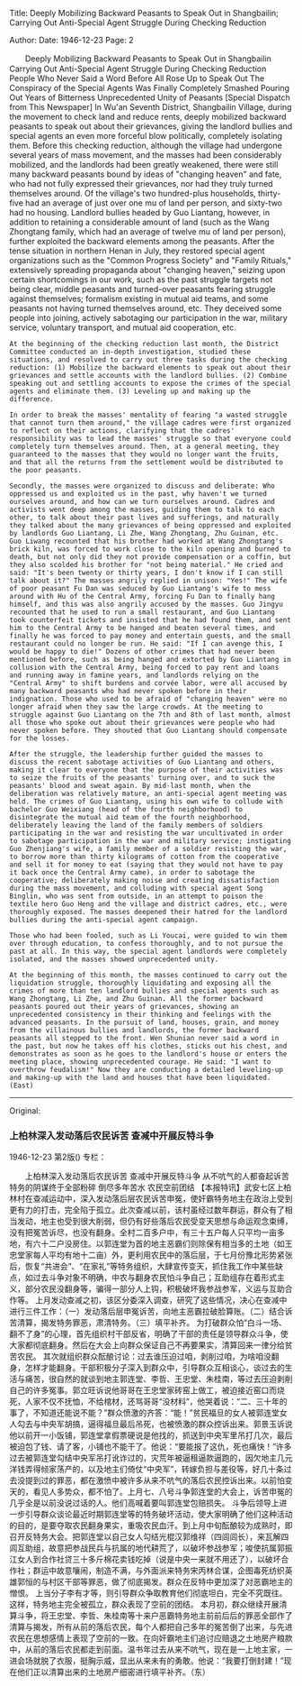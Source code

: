 Title: Deeply Mobilizing Backward Peasants to Speak Out in Shangbailin; Carrying Out Anti-Special Agent Struggle During Checking Reduction

Author: 
Date: 1946-12-23
Page: 2

　　Deeply Mobilizing Backward Peasants to Speak Out in Shangbailin
    Carrying Out Anti-Special Agent Struggle During Checking Reduction
    People Who Never Said a Word Before All Rose Up to Speak Out
    The Conspiracy of the Special Agents Was Finally Completely Smashed
    Pouring Out Years of Bitterness
    Unprecedented Unity of Peasants
    [Special Dispatch from This Newspaper] In Wu'an Seventh District, Shangbailin Village, during the movement to check land and reduce rents, deeply mobilized backward peasants to speak out about their grievances, giving the landlord bullies and special agents an even more forceful blow politically, completely isolating them. Before this checking reduction, although the village had undergone several years of mass movement, and the masses had been considerably mobilized, and the landlords had been greatly weakened, there were still many backward peasants bound by ideas of "changing heaven" and fate, who had not fully expressed their grievances, nor had they truly turned themselves around. Of the village's two hundred-plus households, thirty-five had an average of just over one mu of land per person, and sixty-two had no housing. Landlord bullies headed by Guo Liantang, however, in addition to retaining a considerable amount of land (such as the Wang Zhongtang family, which had an average of twelve mu of land per person), further exploited the backward elements among the peasants. After the tense situation in northern Henan in July, they restored special agent organizations such as the "Common Progress Society" and "Family Rituals," extensively spreading propaganda about "changing heaven," seizing upon certain shortcomings in our work, such as the past struggle targets not being clear, middle peasants and turned-over peasants fearing struggle against themselves; formalism existing in mutual aid teams, and some peasants not having turned themselves around, etc. They deceived some people into joining, actively sabotaging our participation in the war, military service, voluntary transport, and mutual aid cooperation, etc.

    At the beginning of the checking reduction last month, the District Committee conducted an in-depth investigation, studied these situations, and resolved to carry out three tasks during the checking reduction: (1) Mobilize the backward elements to speak out about their grievances and settle accounts with the landlord bullies. (2) Combine speaking out and settling accounts to expose the crimes of the special agents and eliminate them. (3) Leveling up and making up the difference.

    In order to break the masses' mentality of fearing "a wasted struggle that cannot turn them around," the village cadres were first organized to reflect on their actions, clarifying that the cadres' responsibility was to lead the masses' struggle so that everyone could completely turn themselves around. Then, at a general meeting, they guaranteed to the masses that they would no longer want the fruits, and that all the returns from the settlement would be distributed to the poor peasants.

    Secondly, the masses were organized to discuss and deliberate: Who oppressed us and exploited us in the past, why haven't we turned ourselves around, and how can we turn ourselves around. Cadres and activists went deep among the masses, guiding them to talk to each other, to talk about their past lives and sufferings, and naturally they talked about the many grievances of being oppressed and exploited by landlords Guo Liantang, Li Zhe, Wang Zhongtang, Zhu Guinan, etc. Guo Liwang recounted that his brother had worked at Wang Zhongtang's brick kiln, was forced to work close to the kiln opening and burned to death, but not only did they not provide compensation or a coffin, but they also scolded his brother for "not being material." He cried and said: "It's been twenty or thirty years, I don't know if I can still talk about it?" The masses angrily replied in unison: "Yes!" The wife of poor peasant Fu Dan was seduced by Guo Liantang's wife to mess around with Hu of the Central Army, forcing Fu Dan to finally hang himself, and this was also angrily accused by the masses. Guo Jingyu recounted that he used to run a small restaurant, and Guo Liantang took counterfeit tickets and insisted that he had found them, and sent him to the Central Army to be hanged and beaten several times, and finally he was forced to pay money and entertain guests, and the small restaurant could no longer be run. He said: "If I can avenge this, I would be happy to die!" Dozens of other crimes that had never been mentioned before, such as being hanged and extorted by Guo Liantang in collusion with the Central Army, being forced to pay rent and loans and running away in famine years, and landlords relying on the "Central Army" to shift burdens and corvée labor, were all accused by many backward peasants who had never spoken before in their indignation. Those who used to be afraid of "changing heaven" were no longer afraid when they saw the large crowds. At the meeting to struggle against Guo Liantang on the 7th and 8th of last month, almost all those who spoke out about their grievances were people who had never spoken before. They shouted that Guo Liantang should compensate for the losses.

    After the struggle, the leadership further guided the masses to discuss the recent sabotage activities of Guo Liantang and others, making it clear to everyone that the purpose of their activities was to seize the fruits of the peasants' turning over, and to suck the peasants' blood and sweat again. By mid-last month, when the deliberation was relatively mature, an anti-special agent meeting was held. The crimes of Guo Liantang, using his own wife to collude with bachelor Guo Weixiang (head of the fourth neighborhood) to disintegrate the mutual aid team of the fourth neighborhood, deliberately leaving the land of the family members of soldiers participating in the war and resisting the war uncultivated in order to sabotage participation in the war and military service; instigating Guo Zhenjiang's wife, a family member of a soldier resisting the war, to borrow more than thirty kilograms of cotton from the cooperative and sell it for money to eat (saying that they would not have to pay it back once the Central Army came), in order to sabotage the cooperative; deliberately making noise and creating dissatisfaction during the mass movement, and colluding with special agent Song Binglin, who was sent from outside, in an attempt to poison the textile hero Guo Heng and the village and district cadres, etc., were thoroughly exposed. The masses deepened their hatred for the landlord bullies during the anti-special agent campaign.

    Those who had been fooled, such as Li Youcai, were guided to win them over through education, to confess thoroughly, and to not pursue the past at all. In this way, the special agent landlords were completely isolated, and the masses showed unprecedented unity.

    At the beginning of this month, the masses continued to carry out the liquidation struggle, thoroughly liquidating and exposing all the crimes of more than ten landlord bullies and special agents such as Wang Zhongtang, Li Zhe, and Zhu Guinan. All the former backward peasants poured out their years of grievances, showing an unprecedented consistency in their thinking and feelings with the advanced peasants. In the pursuit of land, houses, grain, and money from the villainous bullies and landlords, the former backward peasants all stepped to the front. Wen Shunian never said a word in the past, but now he takes off his clothes, sticks out his chest, and demonstrates as soon as he goes to the landlord's house or enters the meeting place, showing unprecedented courage. He said: "I want to overthrow feudalism!" Now they are conducting a detailed leveling-up and making-up with the land and houses that have been liquidated. (East)



<hr /> 

Original: 


### 上柏林深入发动落后农民诉苦  查减中开展反特斗争

1946-12-23
第2版()
专栏：

　　上柏林深入发动落后农民诉苦
    查减中开展反特斗争
    从不吭气的人都奋起诉苦
    特务的阴谋终于全部粉碎
    倒尽多年苦水
    农民空前团结
    【本报特讯】武安七区上柏林村在查减运动中，深入发动落后层农民诉苦申冤，使奸霸特务地主在政治上受到更有力的打击，完全陷于孤立。此次查减以前，该村虽经过数年群运，群众有了相当发动，地主也受到很大削弱，但仍有好些落后农民受变天思想与命运观念束缚，没有把冤苦诉尽，也没有翻身。全村二百多户中，有三十五户每人只平均一亩多地，有六十二户没房住。以郭连堂为首的地主恶霸们则除保有相当多的土地（如王忠堂家每人平均有地十二亩）外，更利用农民中的落后层，于七月份豫北形势紧张后，恢复“共进会”、“在家礼”等特务组织，大肆宣传变天，抓住我工作中某些缺点，如过去斗争对象不明确，中农与翻身农民怕斗争自己；互助组存在着形式主义，部分农民没翻身等，骗得一部分人上钩，积极破坏我参战参军，义运与互助合作等。
    上月发动查减之初，该区分委深入调查，研究了这些情况，决心在查减中进行三件工作：（一）发动落后层申冤诉苦，向地主恶霸拉破脸算账。（二）结合诉苦清算，揭发特务罪恶，肃清特务。（三）填平补齐。
    为打破群众怕“白斗一场、翻不了身”的心理，首先组织村干部反省，明确了干部的责任是领导群众斗争，使大家都彻底翻身。然后在大会上向群众保证自己不再要果实，清算回来一律分给贫苦农民。
    其次就组织群众酝酿讨论：过去谁压迫过咱，剥削过咱，为啥咱没翻身，怎样才能翻身。干部积极分子深入到群众中，引导群众互相谈心，谈过去的生活与痛苦，很自然的就谈到地主郭连堂、李哲、王忠堂、朱桂南，等过去压迫剥削自己的许多冤事。郭立旺诉说他哥哥在王忠堂家砖窑上做工，被迫接近窑口而烧死，人家不仅不抚恤，不给棺材，还骂哥哥“没材料”，他哭着说：“二、三十年的事了，不知道还能说不能？”群众愤激的齐答：“能！”贫民福旦的女人被郭连堂女人勾去与中央军胡搞，逼得福旦最后吊死，也被愤激的群众控诉出来。郭景玉诉说他以前开一小饭铺，郭连堂拿假票硬说是他找的，抓送到中央军里吊打几次，最后被迫包了钱、请了客，小铺也不能干了。他说：“要能报了这仇，死也痛快！”许多过去被郭连堂勾结中央军吊打讹诈过的，灾荒年被逼租逼款逼跑的，因欠地主几元洋钱弄得倾家荡产的，以及地主们倚仗“中央军”，转嫁负担与差役等，好几十条过去没提到过的罪恶，都在激愤中被许多从来不吭气的落后农民控诉出来。以前怕变天的，看见人多势众，都不怕了。上月七、八号斗争郭连堂的大会上，诉苦申冤的几乎全是以前没说过话的人。他们高喊着要叫郭连堂包赔损失。
    斗争后领导上进一步引导群众谈论最近时期郭连堂等的特务破坏活动，使大家明确了他们这种活动的目的，是要夺取农民翻身果实，重吸农民血汗。到上月中旬酝酿较为成熟时，即召开反特务大会。把郭连堂以自己女人勾结光棍汉郭维祥（四闾闾长），来瓦解四闾互助组，故意把参战民兵与抗属的地代耕荒了，以破坏参战参军；唆使抗属郭振江女人到合作社贷三十多斤棉花卖钱吃掉（说是中央一来就不用还了），以破坏合作社；群运中故意嚷闹，制造不满，与外面派来特务宋丙林合谋，企图毒死纺织英雄郭恒的与村区干部等罪恶，做了彻底揭发。群众在反特中更加深了对恶霸地主的憎恨。
    上当分子李有才等，则引导群众争取教育他们彻底坦白，完全不究既往。这样，特务地主完全被孤立，群众表现了空前的团结。
    本月初，群众继续开展清算斗争，将王忠堂、李哲、朱桂南等十来户恶霸特务地主前前后后的罪恶全部作了清算与揭发，所有从前的落后农民，每个人都把自己多年的冤苦倒了出来，与先进农民在思想感情上表现了空前的一致。在向奸霸地主们追讨应赔退之土地房产粮款中，从前的落后农民都走到前面。温书年过去从来不吭气，现在是一上地主家，一进会场就脱了衣服，挺胸示威，显出从来未有的勇敢。他说：“我要打倒封建！”现在他们正以清算出来的土地房产细密进行填平补齐。（东）
